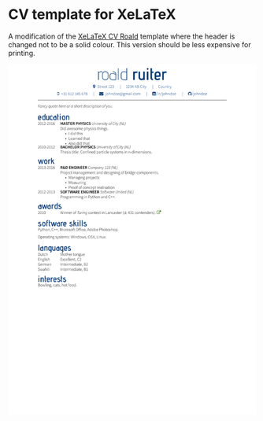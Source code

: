 # CV template for XeLaTeX


A modification of the [XeLaTeX CV Roald](https://github.com/Roald87/xelatex-cv-roald/) template
where the header is changed not to be a solid colour.
This version should be less expensive for printing.

![Example](cv-roald-example.png)

